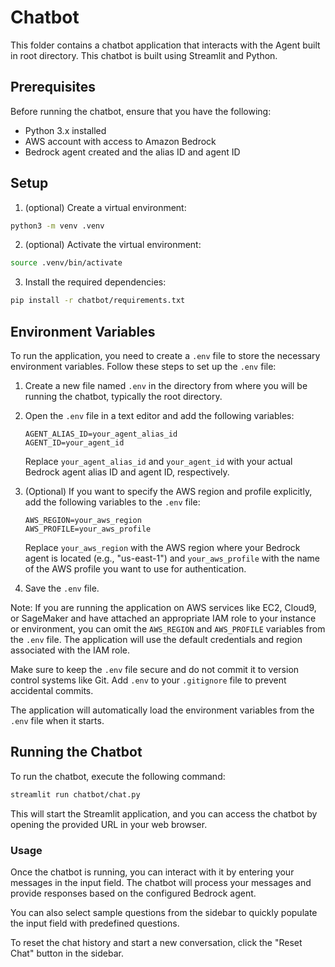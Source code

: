 # Chatbot

This folder contains a chatbot application that interacts with the Agent built in root directory. This chatbot is built using Streamlit and Python.

## Prerequisites

Before running the chatbot, ensure that you have the following:

- Python 3.x installed
- AWS account with access to Amazon Bedrock
- Bedrock agent created and the alias ID and agent ID

## Setup

1. (optional) Create a virtual environment:

```bash
python3 -m venv .venv
```

2. (optional) Activate the virtual environment:

```bash
source .venv/bin/activate
```

3. Install the required dependencies:

```bash
pip install -r chatbot/requirements.txt
```

## Environment Variables

To run the application, you need to create a `.env` file to store the necessary environment variables. Follow these steps to set up the `.env` file:

1. Create a new file named `.env` in the directory from where you will be running the chatbot, typically the root directory.

2. Open the `.env` file in a text editor and add the following variables:

   ```text
   AGENT_ALIAS_ID=your_agent_alias_id
   AGENT_ID=your_agent_id
   ```

   Replace `your_agent_alias_id` and `your_agent_id` with your actual Bedrock agent alias ID and agent ID, respectively.

3. (Optional) If you want to specify the AWS region and profile explicitly, add the following variables to the `.env` file:

   ```text
   AWS_REGION=your_aws_region
   AWS_PROFILE=your_aws_profile
   ```

   Replace `your_aws_region` with the AWS region where your Bedrock agent is located (e.g., "us-east-1") and `your_aws_profile` with the name of the AWS profile you want to use for authentication.

4. Save the `.env` file.

Note: If you are running the application on AWS services like EC2, Cloud9, or SageMaker and have attached an appropriate IAM role to your instance or environment, you can omit the `AWS_REGION` and `AWS_PROFILE` variables from the `.env` file. The application will use the default credentials and region associated with the IAM role.

Make sure to keep the `.env` file secure and do not commit it to version control systems like Git. Add `.env` to your `.gitignore` file to prevent accidental commits.

The application will automatically load the environment variables from the `.env` file when it starts.

## Running the Chatbot

To run the chatbot, execute the following command:

```bash
streamlit run chatbot/chat.py
```

This will start the Streamlit application, and you can access the chatbot by opening the provided URL in your web browser.

### Usage

Once the chatbot is running, you can interact with it by entering your messages in the input field. The chatbot will process your messages and provide responses based on the configured Bedrock agent.

You can also select sample questions from the sidebar to quickly populate the input field with predefined questions.

To reset the chat history and start a new conversation, click the "Reset Chat" button in the sidebar.
